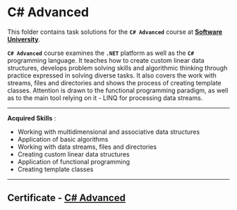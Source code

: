 # C# Advanced

This folder contains task solutions for the **`C# Advanced`** course at **[Software University](https://softuni.bg/)**.

**`C# Advanced`** course examines the **`.NET`** platform as well as the **`C#`** programming language. It teaches how to create custom linear data structures, develops problem solving skills and algorithmic thinking through practice expressed in solving diverse tasks. It also covers the work with streams, files and directories and shows the process of creating template classes. Attention is drawn to the functional programming paradigm, as well as to the main tool relying on it - LINQ for processing data streams.

---

**Acquired Skills** :
* Working with multidimensional and associative data structures
* Application of basic algorithms
* Working with data streams, files and directories
* Creating custom linear data structures
* Application of functional programming
* Creating template classes

---
**Certificate - [C# Advanced](https://softuni.bg/certificates/details/90352/08e9846e)**
---
